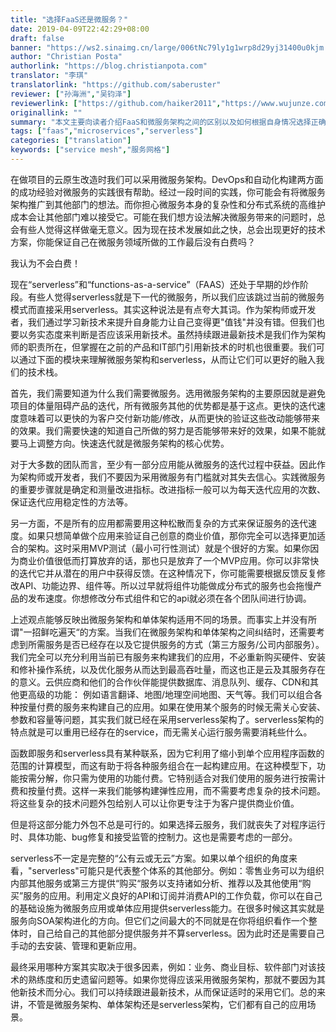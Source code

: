 ```yaml
---
title: "选择FaaS还是微服务？"
date: 2019-04-09T22:42:29+08:00
draft: false
banner: "https://ws2.sinaimg.cn/large/006tNc79ly1g1wrp8d29yj31400u0kjm.jpg"
author: "Christian Posta"
authorlink: "https://blog.christianpota.com"
translator: "李琪"
translatorlink: "https://github.com/saberuster"
reviewer: ["孙海洲","吴钧泽"]
reviewerlink: ["https://github.com/haiker2011","https://www.wujunze.com/"]
originallink: ""
summary: "本文主要向读者介绍FaaS和微服务架构之间的区别以及如何根据自身情况选择正确的架构方案。"
tags: ["faas","microservices","serverless"]
categories: ["translation"]
keywords: ["service mesh","服务网格"]
---
```


在做项目的云原生改造时我们可以采用微服务架构。DevOps和自动化构建两方面的成功经验对微服务的实践很有帮助。经过一段时间的实践，你可能会有将微服务架构推广到其他部门的想法。而你担心微服务本身的复杂性和分布式系统的高维护成本会让其他部门难以接受它。可能在我们想方设法解决微服务带来的问题时，总会有些人觉得这样做毫无意义。因为现在技术发展如此之快，总会出现更好的技术方案，你能保证自己在微服务领域所做的工作最后没有白费吗？

我认为不会白费！

现在“serverless”和“functions-as-a-service”（FAAS）还处于早期的炒作阶段。有些人觉得serverless就是下一代的微服务，所以我们应该跳过当前的微服务模式而直接采用serverless。其实这种说法是有点夸大其词。作为架构师或开发者，我们通过学习新技术来提升自身能力让自己变得更"值钱"并没有错。但我们也要以务实态度来判断是否应该采用新技术。虽然持续跟进最新技术是我们作为架构师的职责所在，但掌握在之前的产品和IT部门引用新技术的时机也很重要。我们可以通过下面的模块来理解微服务架构和serverless，从而让它们可以更好的融入我们的技术栈。

首先，我们需要知道为什么我们需要微服务。选用微服务架构的主要原因就是避免项目的体量阻碍产品的迭代，所有微服务其他的优势都是基于这点。更快的迭代速度意味着可以更快的为客户交付新功能/修改，从而更快的验证这些改动能够带来的效果。我们需要快速的知道自己所做的努力是否能够带来好的效果，如果不能就要马上调整方向。快速迭代就是微服务架构的核心优势。

对于大多数的团队而言，至少有一部分应用能从微服务的迭代过程中获益。因此作为架构师或开发者，我们不要因为采用微服务有门槛就对其失去信心。实践微服务的重要步骤就是确定和测量改进指标。改进指标一般可以为每天迭代应用的次数、保证迭代应用稳定性的方法等。

另一方面，不是所有的应用都需要用这种松散而复杂的方式来保证服务的迭代速度。如果只想简单做个应用来验证自己创意的商业价值，那你完全可以选择更加适合的架构。这时采用MVP测试（最小可行性测试）就是个很好的方案。如果你因为商业价值很低而打算放弃的话，那也只是放弃了一个MVP应用。你可以非常快的迭代它并从潜在的用户中获得反馈。在这种情况下，你可能需要根据反馈反复修改API、功能边界、组件等。所以过早就将组件功能做成分布式的服务也会拖慢产品的发布速度。你想修改分布式组件和它的api就必须在各个团队间进行协调。

上述观点能够反映出微服务架构和单体架构适用不同的场景。而事实上并没有所谓"一招鲜吃遍天“的方案。当我们在微服务架构和单体架构之间纠结时，还需要考虑到所需服务是否已经存在以及它提供服务的方式（第三方服务/公司内部服务）。我们完全可以充分利用当前已有服务来构建我们的应用，不必重新购买硬件、安装和修补操作系统，以及优化服务从而达到最高吞吐量，而这也正是云及其服务存在的意义。云供应商和他们的合作伙伴能提供数据库、消息队列、缓存、CDN和其他更高级的功能： 例如语言翻译、地图/地理空间地图、天气等。我们可以组合各种按量付费的服务来构建自己的应用。如果在使用某个服务的时候无需关心安装、参数和容量等问题，其实我们就已经在采用serverless架构了。serverless架构的特点就是可以重用已经存在的service，而无需关心运行服务需要消耗些什么。

函数即服务和serverless具有某种联系，因为它利用了缩小到单个应用程序函数的范围的计算模型，而这有助于将各种服务组合在一起构建应用。在这种模型下，功能按需分解，你只需为使用的功能付费。它特别适合对我们使用的服务进行按需计费和按量付费。这样一来我们能够构建弹性应用，而不需要考虑复杂的技术问题。将这些复杂的技术问题外包给别人可以让你更专注于为客户提供商业价值。

但是将这部分能力外包不总是可行的。如果选择云服务，我们就丧失了对程序运行时、具体功能、bug修复和接受监管的控制力。这也是需要考虑的一部分。

serverless不一定是完整的“公有云或无云”方案。如果以单个组织的角度来看，"serverless"可能只是代表整个体系的其他部分。例如：零售业务可以为组织内部其他服务或第三方提供“购买“服务以支持诸如分析、推荐以及其他使用“购买”服务的应用。利用定义良好的API和订阅并消费API的工作负载，你可以在自己的基础设施为微服务应用或单体应用提供serverless能力。在很多时候这其实就是服务向SOA架构进化的方向。但它们之间最大的不同就是在你将组织看作一个整体时，自己给自己的其他部分提供服务并不算serverless。因为此时还是需要自己手动的去安装、管理和更新应用。

最终采用哪种方案其实取决于很多因素，例如：业务、商业目标、软件部门对该技术的熟练度和历史遗留问题等。如果你觉得应该采用微服务架构，那就不要因为其他新技术而分心。我们可以持续跟进最新技术，从而保证适时的采用它们。总的来讲，不管是微服务架构、单体架构还是serverless架构，它们都有自己的应用场景。

